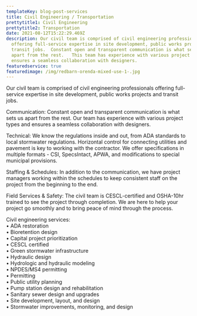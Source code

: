 ```yaml
---
templateKey: blog-post-services
title: Civil Engineering / Transportation
prettytitle1: Civil Engineering
prettytitle2: Transportation
date: 2021-08-12T15:22:29.469Z
description: Our civil team is comprised of civil engineering professionals
  offering full-service expertise in site development, public works projects and
  transit jobs.  Constant open and transparent communication is what sets us
  apart from the rest.   This team has experience with various project types and
  ensures a seamless collaboration with designers.
featuredservice: true
featuredimage: /img/redbarn-orenda-mixed-use-1-.jpg
---
```

Our civil team is comprised of civil engineering professionals offering full-service expertise in site development, public works projects and transit jobs. 

Communication: Constant open and transparent communication is what sets us apart from the rest. Our team has experience with various project types and ensures a seamless collaboration with designers.

Technical: We know the regulations inside and out, from ADA standards to local stormwater regulations. Horizontal control for connecting utilities and pavement is key to working with the contractor. We offer specifications in multiple formats - CSI, SpecsIntact, APWA, and modifications to special municipal provisions.

Staffing & Schedules: In addition to the communication, we have project managers working within the schedules to keep consistent staff on the project from the beginning to the end.

Field Services & Safety: The civil team is CESCL-certified and OSHA-10hr trained to see the project through completion. We are here to help your project go smoothly and to bring peace of mind through the process.

Civil engineering services:  
• ADA restoration  
• Bioretention design  
• Capital project prioritization  
• CESCL certified  
• Green stormwater infrastructure  
• Hydraulic design  
• Hydrologic and hydraulic modeling  
• NPDES/MS4 permitting  
• Permitting  
• Public utility planning  
• Pump station design and rehabilitation  
• Sanitary sewer design and upgrades  
• Site development, layout, and design  
• Stormwater improvements, monitoring, and design